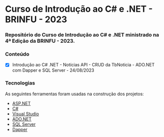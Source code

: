 # Curso de Introdução ao C# e .NET - BRINFU - 2023

### Repositório do Curso de Introdução ao C# e .NET ministrado na 4ª Edição da BRINFU - 2023.

### Conteúdo

- [x] Introdução ao C# .NET - Notícias API - CRUD da TbNoticia - ADO.NET com Dapper e SQL Server - 24/08/2023

### Tecnologias

As seguintes ferramentas foram usadas na construção dos projetos:

- [ASP.NET](https://dotnet.microsoft.com/apps/aspnet)
- [C#](https://docs.microsoft.com/pt-br/dotnet/csharp/)
- [Visual Studio](https://visualstudio.microsoft.com/pt-br/)
- [ADO.NET](https://docs.microsoft.com/pt-br/dotnet/framework/data/adonet/)
- [SQL Server](https://www.microsoft.com/pt-br/sql-server/sql-server-downloads)
- [Dapper](https://github.com/DapperLib/Dapper)
